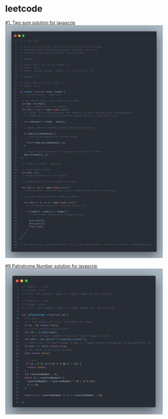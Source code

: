 # leetcode
[#1. Two sum solution for javascrip](https://github.com/dilshojon216/leetcode/blob/main/js/esay/two_sum.js)
![alt text](https://github.com/dilshojon216/leetcode/blob/main/images/two_add_js_solutions.png) 


[#9 Palindrome Number solution for javascrip](https://github.com/dilshojon216/leetcode/blob/main/js/esay/leetcode_9.js)
![alt text](https://github.com/dilshojon216/leetcode/blob/main/images/palindrome_number_js_solution.png) 

